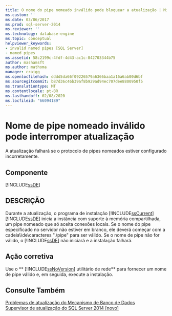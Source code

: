 ```yaml
---
title: O nome do pipe nomeado inválido pode bloquear a atualização | Microsoft Docs
ms.custom: ''
ms.date: 03/06/2017
ms.prod: sql-server-2014
ms.reviewer: ''
ms.technology: database-engine
ms.topic: conceptual
helpviewer_keywords:
- invalid named pipes [SQL Server]
- named pipes
ms.assetid: 58c2199c-4fdf-4d43-ac1c-842703344b75
author: mashamsft
ms.author: mathoma
manager: craigg
ms.openlocfilehash: dddd5da66f09226579a6366baa1a16a6ab00d6bf
ms.sourcegitcommit: b87d36c46b39af8b929ad94ec707dee8800950f5
ms.translationtype: MT
ms.contentlocale: pt-BR
ms.lasthandoff: 02/08/2020
ms.locfileid: "66094189"
---
```

# <a name="invalid-named-pipe-name-can-block-upgrade"></a>Nome de pipe nomeado inválido pode interromper atualização
  A atualização falhará se o protocolo de pipes nomeados estiver configurado incorretamente.  
  
## <a name="component"></a>Componente  
 [!INCLUDE[ssDE](../../includes/ssde-md.md)]  
  
## <a name="description"></a>DESCRIÇÃO  
 Durante a atualização, o programa de instalação [!INCLUDE[ssCurrent](../../includes/sscurrent-md.md)] [!INCLUDE[ssDE](../../includes/ssde-md.md)] inicia a instância com suporte à memória compartilhada, um pipe nomeado que só aceita conexões locais. Se o nome do pipe especificado no servidor não estiver em branco, ele deverá começar com a cadeia\\\\de\\caracteres ".\pipe" para ser válido. Se o nome de pipe não for válido, o [!INCLUDE[ssDE](../../includes/ssde-md.md)] não iniciará e a instalação falhará.  
  
## <a name="corrective-action"></a>Ação corretiva  
 Use o ** [!INCLUDE[ssNoVersion](../../includes/ssnoversion-md.md)] utilitário de rede** para fornecer um nome de pipe válido e, em seguida, execute a instalação.  
  
## <a name="see-also"></a>Consulte Também  
 [Problemas de atualização do Mecanismo de Banco de Dados](../../../2014/sql-server/install/database-engine-upgrade-issues.md)   
 [Supervisor de atualização do SQL Server 2014 &#91;novo&#93;](sql-server-2014-upgrade-advisor.md)  
  
  
